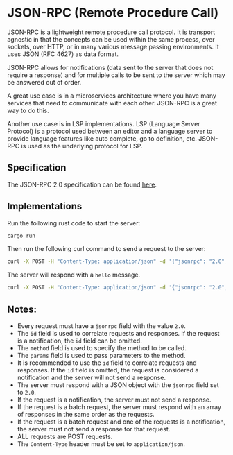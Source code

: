 # JSON-RPC (Remote Procedure Call)

JSON-RPC is a lightweight remote procedure call protocol. It is transport agnostic in that the concepts can be used within the same process, over sockets, over HTTP, or in many various message passing environments. It uses JSON (RFC 4627) as data format.

JSON-RPC allows for notifications (data sent to the server that does not require a response) and for multiple calls to be sent to the server which may be answered out of order.

A great use case is in a microservices architecture where you have many services that need to communicate with each other. JSON-RPC is a great way to do this.

Another use case is in LSP implementations. LSP (Language Server Protocol) is a protocol used between an editor and a language server to provide language features like auto complete, go to definition, etc. JSON-RPC is used as the underlying protocol for LSP.

## Specification

The JSON-RPC 2.0 specification can be found [here](https://www.jsonrpc.org/specification).

## Implementations

Run the following rust code to start the server:

```bash
cargo run
```

Then run the following curl command to send a request to the server:

```bash
curl -X POST -H "Content-Type: application/json" -d '{"jsonrpc": "2.0", "method": "say_hello","id":2}' http://localhost:3000
```

The server will respond with a `hello` message.

```bash
curl -X POST -H "Content-Type: application/json" -d '{"jsonrpc": "2.0", "method": "add", "params": {"a": 1, "b": 2}, "id": 3}' http://localhost:3000
```

## Notes:

- Every request must have a `jsonrpc` field with the value `2.0`.
- The `id` field is used to correlate requests and responses. If the request is a notification, the `id` field can be omitted.
- The `method` field is used to specify the method to be called.
- The `params` field is used to pass parameters to the method.
- It is recommended to use the `id` field to correlate requests and responses. If the `id` field is omitted, the request is considered a notification and the server will not send a response.
- The server must respond with a JSON object with the `jsonrpc` field set to `2.0`.
- If the request is a notification, the server must not send a response.
- If the request is a batch request, the server must respond with an array of responses in the same order as the requests.
- If the request is a batch request and one of the requests is a notification, the server must not send a response for that request.
- ALL requests are POST requests.
- The `Content-Type` header must be set to `application/json`.
